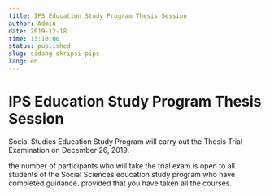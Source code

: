 ```yaml
---
title: IPS Education Study Program Thesis Session
author: Admin
date: 2019-12-18
time: 13:10:00
status: published
slug: sidang-skripsi-pips
lang: en
---
```


# IPS Education Study Program Thesis Session

Social Studies Education Study Program will carry out the Thesis Trial Examination on December 26, 2019.

the number of participants who will take the trial exam is open to all students of the Social Sciences education study program who have completed guidance. provided that you have taken all the courses.
